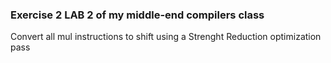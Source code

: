 ### Exercise 2 LAB 2 of my middle-end compilers class

Convert all mul instructions to shift using a Strenght Reduction optimization pass